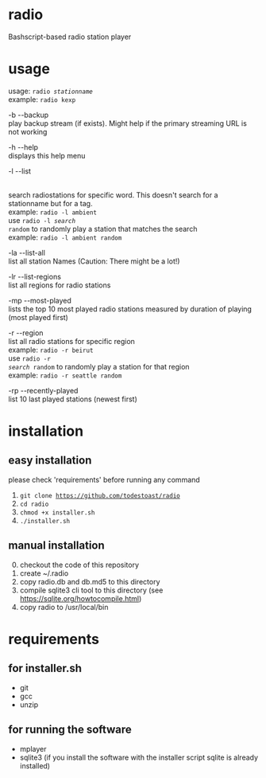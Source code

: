 # radio
Bashscript-based radio station player

# usage
usage: <code>radio <i>stationname</i></code><br />
example: <code>radio kexp</code>

-b --backup<br />
play backup stream (if exists). Might help if the primary streaming URL is not working

-h --help<br />
displays this help menu

-l --list <search><br />
search radiostations for specific word. This doesn't search for a stationname but for a tag.<br />
example: <code>radio -l ambient</code><br />
use <code>radio -l <i>search</i> random</code> to randomly play a station that matches the search<br />
example: <code>radio -l ambient random</code><br />

-la --list-all<br />
list all station Names (Caution: There might be a lot!)

-lr --list-regions<br />
list all regions for radio stations

-mp --most-played<br />
lists the top 10 most played radio stations measured by duration of playing (most played first)<br />

-r --region<br />
list all radio stations for specific region<br />
example: <code>radio -r beirut</code><br />
use <code>radio -r <i>search</i> random</code> to randomly play a station for that region<br />
example: <code>radio -r seattle random</code><br />

-rp --recently-played<br />
list 10 last played stations (newest first)<br />


# installation
## easy installation
please check 'requirements' before running any command

1. <code>git clone https://github.com/todestoast/radio</code>
2. <code>cd radio</code>
3. <code>chmod +x installer.sh</code>
4. <code>./installer.sh</code>

## manual installation
0. checkout the code of this repository
1. create ~/.radio
2. copy radio.db and db.md5 to this directory
3. compile sqlite3 cli tool to this directory (see https://sqlite.org/howtocompile.html)
4. copy radio to /usr/local/bin

# requirements
## for installer.sh
- git
- gcc
- unzip

## for running the software
- mplayer
- sqlite3 (if you install the software with the installer script sqlite is already installed)
